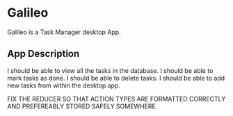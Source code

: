 # Galileo

Galileo is a Task Manager desktop App.

## App Description

I should be able to view all the tasks in the database.
I should be able to mark tasks as done.
I should be able to delete tasks.
I should be able to add new tasks from within the desktop app.

FIX THE REDUCER SO THAT ACTION TYPES ARE FORMATTED CORRECTLY AND PREFEREABLY STORED SAFELY SOMEWHERE.